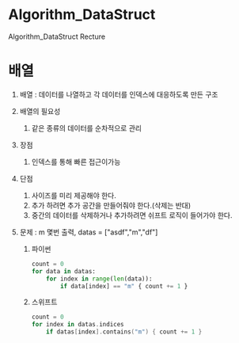 # Algorithm_DataStruct
Algorithm_DataStruct Recture

배열
===========
1. 배열 : 데이터를 나열하고 각 데이터를 인덱스에 대응하도록 만든 구조


2. 배열의 필요성
    1) 같은 종류의 데이터를 순차적으로 관리


3. 장점
    1) 인덱스를 통해 빠른 접근이가능


4. 단점
    1) 사이즈를 미리 제공해야 한다.
    2) 추가 하려면 추가 공간을 만들어줘야 한다.(삭제는 반대)
    3) 중간의 데이터를 삭제하거나 추가하려면 쉬프트 로직이 들어가야 한다.

5. 문제 : m 몇번 출력, datas = ["asdf","m","df"] 

    1) 파이썬
        ```python
        count = 0
        for data in datas:
            for index in range(len(data)):
                if data[index] == "m" { count += 1 }
        ```

    2) 스위프트
        ```swift
        count = 0 
        for index in datas.indices
            if datas[index].contains("m") { count += 1 }
        ```
